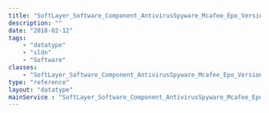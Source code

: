 ```yaml
---
title: "SoftLayer_Software_Component_AntivirusSpyware_Mcafee_Epo_Version51"
description: ""
date: "2018-02-12"
tags:
    - "datatype"
    - "sldn"
    - "Software"
classes:
    - "SoftLayer_Software_Component_AntivirusSpyware_Mcafee_Epo_Version51"
type: "reference"
layout: "datatype"
mainService : "SoftLayer_Software_Component_AntivirusSpyware_Mcafee_Epo_Version51"
---
```

